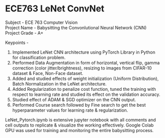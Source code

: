 # ECE763 LeNet ConvNet

Subject - ECE 763 Computer Vision <br>
Project Name - Babysitting the Convonlutional Neural Network (CNN) <br>
Project Grade - A+ <br>

Keypoints -
1. Implemented LeNet CNN architecture using PyTorch Library in Python for classification problem.
2. Performed Data Augmentation in form of horizontal, vertical flip, gamma correction (color jitter/brightness), resizing to images from 
CIFAR-10 dataset & Face, Non-Face dataset.
3. Added and studied effects of weight initialization (Uniform Distribution), Batch Normalization in the LeNet architecture.
4. Added Regularization to penalize cost function, tuned the training with respect to learning rate and studied its effect on the validation accuracy.
5. Studied effect of ADAM & SGD optimizer on the CNN output.
6. Performed Course search followed by Fine search to get the best hyperparameter values for learning rate & regularization.

LeNet_Pytorch.ipynb is extensive jupyter notebook with all comments and cell outputs to replicate & visualize the working effectively.
Google Colab GPU was used for training and monitoring the entire babysitting process.

